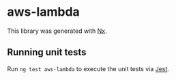 # aws-lambda

This library was generated with [Nx](https://nx.dev).

## Running unit tests

Run `ng test aws-lambda` to execute the unit tests via [Jest](https://jestjs.io).
